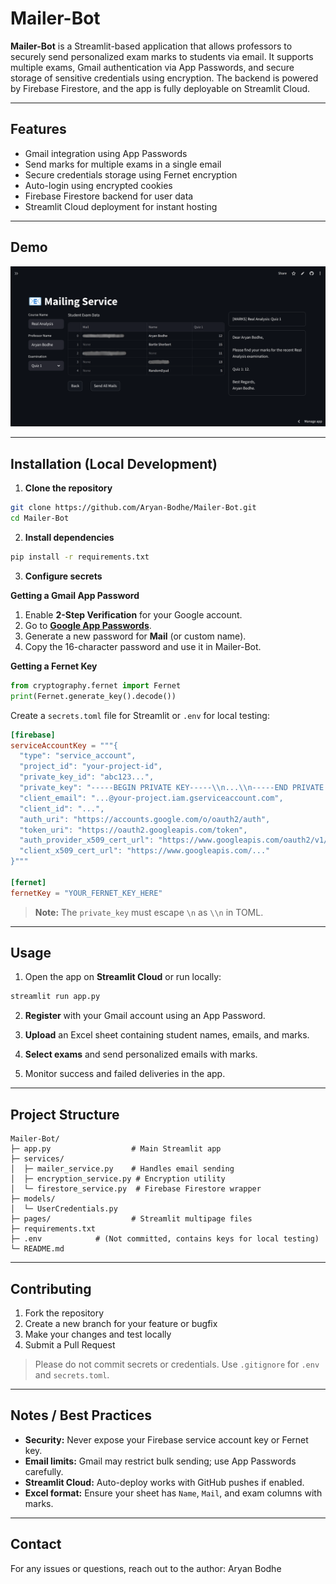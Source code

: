 # Mailer-Bot

**Mailer-Bot** is a Streamlit-based application that allows professors to securely send personalized exam marks to students via email. It supports multiple exams, Gmail authentication via App Passwords, and secure storage of sensitive credentials using encryption. The backend is powered by Firebase Firestore, and the app is fully deployable on Streamlit Cloud.

---

## Features

- Gmail integration using App Passwords  
- Send marks for multiple exams in a single email  
- Secure credentials storage using Fernet encryption
- Auto-login using encrypted cookies
- Firebase Firestore backend for user data  
- Streamlit Cloud deployment for instant hosting

---

## Demo

![Screenshot Placeholder](docs/screenshot.png)  

---

## Installation (Local Development)

1. **Clone the repository**
```bash
git clone https://github.com/Aryan-Bodhe/Mailer-Bot.git
cd Mailer-Bot
````

2. **Install dependencies**

```bash
pip install -r requirements.txt
```

3. **Configure secrets**

 **Getting a Gmail App Password**
1. Enable **2-Step Verification** for your Google account.
2. Go to **[Google App Passwords](https://myaccount.google.com/apppasswords)**.
3. Generate a new password for **Mail** (or custom name).
4. Copy the 16-character password and use it in Mailer-Bot.

 **Getting a Fernet Key**
```python
from cryptography.fernet import Fernet
print(Fernet.generate_key().decode())
```

Create a `secrets.toml` file for Streamlit or `.env` for local testing:

```toml
[firebase]
serviceAccountKey = """{
  "type": "service_account",
  "project_id": "your-project-id",
  "private_key_id": "abc123...",
  "private_key": "-----BEGIN PRIVATE KEY-----\\n...\\n-----END PRIVATE KEY-----\\n",
  "client_email": "...@your-project.iam.gserviceaccount.com",
  "client_id": "...",
  "auth_uri": "https://accounts.google.com/o/oauth2/auth",
  "token_uri": "https://oauth2.googleapis.com/token",
  "auth_provider_x509_cert_url": "https://www.googleapis.com/oauth2/v1/certs",
  "client_x509_cert_url": "https://www.googleapis.com/..."
}"""

[fernet]
fernetKey = "YOUR_FERNET_KEY_HERE"
```

> **Note:** The `private_key` must escape `\n` as `\\n` in TOML.

---

## Usage

1. Open the app on **Streamlit Cloud** or run locally:

```bash
streamlit run app.py
```

2. **Register** with your Gmail account using an App Password.

3. **Upload** an Excel sheet containing student names, emails, and marks.

4. **Select exams** and send personalized emails with marks.

5. Monitor success and failed deliveries in the app.

---

## Project Structure

```
Mailer-Bot/
├─ app.py                  # Main Streamlit app
├─ services/
│  ├─ mailer_service.py    # Handles email sending
│  ├─ encryption_service.py # Encryption utility
│  └─ firestore_service.py  # Firebase Firestore wrapper
├─ models/
│  └─ UserCredentials.py
├─ pages/                  # Streamlit multipage files
├─ requirements.txt
├─ .env            # (Not committed, contains keys for local testing)
└─ README.md
```

---

## Contributing

1. Fork the repository
2. Create a new branch for your feature or bugfix
3. Make your changes and test locally
4. Submit a Pull Request

> Please do not commit secrets or credentials. Use `.gitignore` for `.env` and `secrets.toml`.

---

## Notes / Best Practices

* **Security:** Never expose your Firebase service account key or Fernet key.
* **Email limits:** Gmail may restrict bulk sending; use App Passwords carefully.
* **Streamlit Cloud:** Auto-deploy works with GitHub pushes if enabled.
* **Excel format:** Ensure your sheet has `Name`, `Mail`, and exam columns with marks.

---

## Contact

For any issues or questions, reach out to the author: Aryan Bodhe


